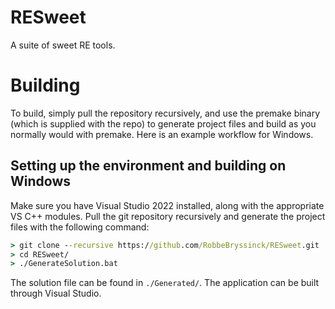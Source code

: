 # RESweet
A suite of sweet RE tools.

# Building
To build, simply pull the repository recursively, and use the premake binary (which is supplied with the repo) to generate project files and build as you normally would with premake. Here is an example workflow for Windows.

## Setting up the environment and building on Windows
Make sure you have Visual Studio 2022 installed, along with the appropriate VS C++ modules. Pull the git repository recursively and generate the project files with the following command:

```cmd
> git clone --recursive https://github.com/RobbeBryssinck/RESweet.git
> cd RESweet/
> ./GenerateSolution.bat
```

The solution file can be found in `./Generated/`. The application can be built through Visual Studio.
